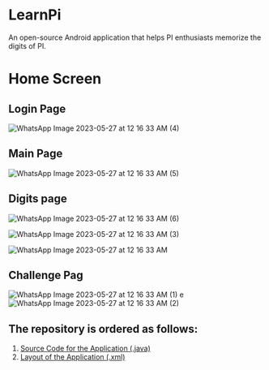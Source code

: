# LearnPi
An open-source Android application that helps PI enthusiasts memorize the digits of PI.

# Home Screen

## Login Page

![WhatsApp Image 2023-05-27 at 12 16 33 AM (4)](https://github.com/Rohith-Reddy021/LearnPi/assets/133708343/080cc62f-8365-4644-810e-63a3569669d2)

## Main Page

![WhatsApp Image 2023-05-27 at 12 16 33 AM (5)](https://github.com/Rohith-Reddy021/LearnPi/assets/133708343/4a91f135-15d2-47a4-89ac-14c0b28165a2)

## Digits page

![WhatsApp Image 2023-05-27 at 12 16 33 AM (6)](https://github.com/Rohith-Reddy021/LearnPi/assets/133708343/6a9a4dd2-f429-4941-8c28-18b2212b506a)

![WhatsApp Image 2023-05-27 at 12 16 33 AM (3)](https://github.com/Rohith-Reddy021/LearnPi/assets/133708343/6b6ca203-ed0e-4d59-b46c-723c459d8846)

![WhatsApp Image 2023-05-27 at 12 16 33 AM](https://github.com/Rohith-Reddy021/LearnPi/assets/133708343/365ed974-a079-4dca-8356-5b3154dcb2fa)

## Challenge Pag

![WhatsApp Image 2023-05-27 at 12 16 33 AM (1)](https://github.com/Rohith-Reddy021/LearnPi/assets/133708343/b264935c-24b0-432e-8d5a-2b87e2d56e05)
e
![WhatsApp Image 2023-05-27 at 12 16 33 AM (2)](https://github.com/Rohith-Reddy021/LearnPi/assets/133708343/0ca8e356-7cc3-4d06-ae51-10c2d794d051)

## The repository is ordered as follows:

1. [Source Code for the Application (.java)](https://github.com/Rohith-Reddy021/LearnPi/blob/main/src/MainActivity.java)
2. [Layout of the Application (.xml)](https://github.com/Rohith-Reddy021/LearnPi/blob/main/activity_main.xml)
